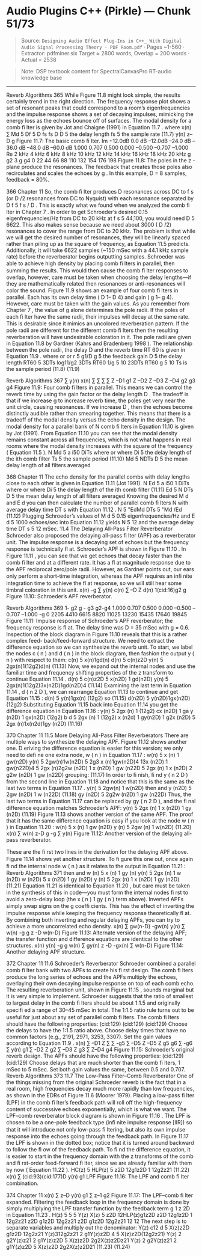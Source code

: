 # Audio Plugins C++ (Pirkle) — Chunk 51/73

> Source: `Designing Audio Effect Plug-Ins in C++_ With Digital Audio Signal Processing Theory - PDF Room.pdf` · Pages ~1-560 · Extractor: pdfminer.six
> Target ≈ 2800 words, Overlap = 200 words · Actual = 2538

> Note: DSP textbook content for SpectralCanvasPro RT-audio knowledge base

---
Reverb Algorithms  365
 While  Figure 11.8  might look simple, the results certainly trend in the right direction. The
frequency response plot shows a set of resonant peaks that could correspond to a room’s
eigenfrequencies and the impulse response shows a set of decaying impulses, mimicking the
energy loss as the echoes bounce off of surfaces. The modal density for a comb ﬁ lter is given
by Jot and Chaigne (1991)  in  Equation 11.7 .
where
x(n)
∑
Md 5
Df  5
D
fs
fs
D
D 5  the delay length
  fs  5  the sample rate
(11.7)
y(n)
z–D
g
 Figure 11.7:    The basic comb ﬁ lter.
Im
+12.0dB
0.0 dB
–12.0dB
–24.0 dB
–36.0 dB
–48.0 dB
–60.0 dB
1.000
0.707
0.500
0.000
–0.500
–0.707
–1.000
Re
2 kHz
4 kHz  6 kHz  8 kHz  10 kHz  12 kHz  14 kHz  16 kHz  18 kHz  20 kHz
g
g2
3
g
g4
0
22
44
66
88
110
132
154
176
198
 Figure 11.8:    The poles in the  z -plane produce the resonances. The feedback that
creates those poles also recirculates and scales the echoes by  g . In this example,
  D  = 8 samples, feedback = 80%.

366  Chapter 11
 So, the comb ﬁ lter produces  D  resonances across DC to  f  s  (or  D /2 resonances from DC
to Nyquist) with each resonance separated by D  f  5  f  s  / D . This is exactly what we found
when we analyzed the comb ﬁ lter in  Chapter 7 . In order to get Schroeder’s desired
0.15 eigenfrequencies/Hz from DC to 20 kHz at  f  s  5 44,100, you would need  D  5 6622.
This also makes sense because we need about 3000 ( D /2) resonances to cover the range
from DC to 20 kHz. The problem is that while we will get the desired number of
resonances, they will be linearly spaced rather than piling up as the square of frequency,
as  Equation 11.5  predicts. Additionally, it will take 6622 samples (~150 mSec with a
44.1 kHz sample rate) before the reverberator begins outputting samples. Schroeder was
able to achieve high density by placing comb ﬁ lters in parallel, then summing the results.
This would then cause the comb ﬁ lter responses to overlap, however, care must be taken
when choosing the delay lengths—if they are mathematically related then resonances or
anti-resonances will color the sound.
  Figure 11.9  shows an example of four comb ﬁ lters in parallel. Each has its own delay time
( D 1– D 4) and gain ( g 1– g 4). However, care must be taken with the gain values. As you
remember from  Chapter 7 , the value of  g  alone determines the pole radii. If the poles of each
ﬁ lter have the same radii, their impulses will decay at the same rate. This is desirable since
it mimics an uncolored reverberation pattern. If the pole radii are different for the different
comb ﬁ lters then the resulting reverberation will have undesirable coloration in it. The pole
radii are given in  Equation 11.8  by Gardner (Kahrs and Bradenberg 1998 ). The relationship
between the pole radii, the delay  D  and the reverb time  RT   60  is given in  Equation 11.9 .
  where
or
or
   r 5 g1/D
 g  5  the feedback gain
D  5  the delay length
  RT60 5
3DTs
log11/g2
3DTs
RT60
1/g 5 10
23DTs
RT60
g 5 10
Ts is the sample period
(11.8)
(11.9)

Reverb Algorithms  367
∑
y(n)
x(n)
∑
∑
∑
∑
Z –D1
g1
Z –D2
Z –D3
Z –D4
g2
g3
g4
 Figure 11.9:    Four comb ﬁ lters in parallel.
 This means we can control the reverb time by using the gain factor  or  the delay length  D . The
tradeoff is that if we increase  g  to increase reverb time, the poles get very near the unit circle,
causing resonances. If we increase  D , then the echoes become distinctly audible rather than
smearing together. This means that there is a tradeoff of the modal density versus the echo
density in the design. The modal density for a parallel bank of  N  comb ﬁ lters in  Equation
11.10  is given by Jot (1991). From  Equation 11.10  you can see that the modal density remains
constant across all frequencies, which is not what happens in real rooms where the modal
density increases with the square of the frequency ( Equation 11.5 ).
N
Md 5 a
i50
DiTs
where
or
where
Di 5  the delay length of the  ith comb filter
Ts 5  the sample period
(11.10)
Md 5 NDTs
  D 5  the mean delay length of all filters averaged

368  Chapter 11
 The echo density for the parallel combs with delay lengths close to each other is given in
 Equation 11.11  (Jot 1991).
N
Ed 5 a
i50
1
DiTs
where
or
where
Di 5  the delay length of the ith comb filter
(11.11)
Ed 5
N
DTs
 D 5  the mean delay length of all filters averaged
 Knowing the desired  M  d  and  E  d  you can then calculate the number of parallel comb ﬁ lters  N
with average delay time  DT  s  with  Equation 11.12 .
N 5 "EdMd
DTs 5 "Md /Ed
(11.12)
 Plugging Schroeder’s values of  M  d  5 0.15 eigenfrequencies/Hz and  E  d  5 1000 echoes/sec
into  Equation 11.12  yields  N  5 12 and the average delay time  DT  s  5 12 mSec.
   11.4    The Delaying All-Pass Filter Reverberator
 Schroeder also proposed the delaying all-pass ﬁ lter (APF) as a reverberator unit. The impulse
response is a decaying set of echoes but the frequency response is technically ﬂ at. Schroeder’s
APF is shown in  Figure 11.10 . In  Figure 11.11 , you can see that we get echoes that decay
faster than the comb ﬁ lter and at a different rate. It has a ﬂ at magnitude response due to the
APF reciprocal zero/pole radii. However, as Gardner  points out, our ears only perform a
short-time integration, whereas the APF requires an inﬁ nite integration time to achieve the ﬂ at
response, so we will still hear some timbral coloration in this unit.
x(n)
-g
∑
y(n)
c(n)
∑
–D
Z
d(n)
1(cid:16)g2
g
 Figure 11.10:    Schroeder’s APF reverberator.

Reverb Algorithms  369
1- g2
g - g3
g2-g4
1.000
0.707
0.500
0.000
–0.500
–0.707
–1.000
-g
0
2205
4410
6615
8820
11025
13230
15435
17640
19845
 Figure 11.11:    Impulse response of Schroeder’s APF reverberator; the frequency response is ﬂ at.
The delay time was  D  = 35 mSec with  g  = 0.6.
 Inspection of the block diagram in  Figure 11.10  reveals that this is a rather complex feed-
back/feed-forward structure. We need to extract the difference equation so we can synthesize
the reverb unit. To start, we label the nodes  c ( n ) and  d ( n ) in the block diagram, then fashion
the output  y ( n ) with respect to them:
c(n) 5 x(n)1gd(n)
d(n) 5 c(n)z2D
y(n) 5 2gx(n)1(12g2)d(n)
(11.13)
 Now, we expand out the internal nodes and use the familiar time and frequency shifting
properties of the  z  transform to continue  Equation 11.14 .
d(n) 5 c(n)z2D
          5 x(n2D) 1 gd(n2D)
y(n) 5 2gx(n)1(12g2)3x(n2D)1gd(n2D)4
(11.14)
 Examining the last term in  Equation 11.14 ,  d ( n 2 D ), we can rearrange  Equation 11.13  to
continue and get  Equation 11.15 :
d(n) 5
y(n)1gx(n)
(12g2)
so
(11.15)
d(n2D) 5
y(n2D)1gx(n2D)
(12g2)
 Substituting  Equation 11.15  back into  Equation 11.14  you get the difference equation in
 Equation 11.16 :
y(n) 5 2gx (n) 1 (12g2) cx (n2D) 1 ga
y (n2D) 1 gx(n2D)
(12g2)
b d
          5 2gx (n) 1 (12g2) x (n2d) 1 gy(n2D)  1 g2x (n2D)
          5 2gx (n)1x(n2d)1gy (n2D)
(11.16)

370  Chapter 11
   11.5    More Delaying All-Pass Filter Reverberators
 There are multiple ways to synthesize the delaying APF.  Figure 11.12  shows another one.
 D eriving the difference equation is easier for this version; we only need to deﬁ ne one extra
node,  w ( n ) in  Equation 11.17 :
w(n) 5 x (n) 1 gw(n2D)
y(n) 5 2gw(n)1w(n2D)
         5 2g3 x (n)1gw(n2D)4  13x (n2D) 1 gw(n22D)4
         5 2gx (n)2g2w (n2D) 1 x (n2D) 1 gw (n22D
        5 2gx (n) 1 x (n2D) 2 g2w (n2D) 1 gw (n22D)
grouping:
(11.17)
 In order to ﬁ nish, ﬁ nd  y ( n  2  D ) from the second line in  Equation 11.18  and notice that this is
the same as the last two terms in  Equation 11.17 .
        y(n) 5 2gw(n) 1 w(n2D)
then
and
y (n2D) 5 2gw (n2D) 1 w (n22D)
(11.18)
gy (n2D) 5 2g2w (n2D) 1 gw (n22D)
 Thus, the last two terms in  Equation 11.17  can be replaced by  gy ( n 2 D ), and the ﬁ nal
difference equation matches Schroeder’s APF:
  y(n) 5 2gx (n) 1 x (n2D) 1 gy (n2D)
(11.19)
  Figure 11.13  shows another version of the same APF. The proof that it has the same
difference equation is easy if you look at the node  w ( n ) in  Equation 11.20 :
w(n) 5 x (n) 1 gw (n2D)
y (n)  5 2gw (n) 1 w(n2D)
(11.20)
x(n)
∑
w(n)
z-D
g
-g
∑
y(n)
 Figure 11.12:    Another version of the delaying all-pass reverberator.

 These are the ﬁ rst two lines in the derivation for the delaying APF above.  Figure 11.14  shows
yet another structure. To ﬁ gure this one out, once again ﬁ nd the internal node  w ( n ) as it relates
to the output in  Equation 11.21 :
Reverb Algorithms  371
then
and
      w (n) 5 x (n) 1 gy (n)
        y(n) 5 2gx (n) 1 w (n2D)
w (n2D) 5 x (n2D) 1 gy (n2D)
       y (n) 5 2gx (n) 1 x (n2D) 1 gy (n2D)
(11.21)
  Equation 11.21  is identical to  Equation 11.20 , but care must be taken in the synthesis
of this in code—you must form the internal nodes ﬁ rst to avoid a zero-delay loop (the
 x ( n ) 1  gy ( n ) term above). Inverted APFs simply swap signs on the  g  coefﬁ cients. This has
the effect of inverting the impulse response while keeping the frequency response
theoretically ﬂ at. By combining both inverting and regular delaying APFs, you can try to
achieve a more uncorrelated echo density.
x(n)
∑
gw(n-D)
-gw(n)
y(n)
∑
w(n)
-g
g
z -D
w(n-D)
 Figure 11.13:    Alternate version of the delaying APF; the transfer function and difference
equations are identical to the other structures.
x(n)
y(n)
-g
g
w(n)
∑
gy(n)
z -D
-gx(n)
∑
w(n-D)
 Figure 11.14:    Another delaying APF structure.

372  Chapter 11
   11.6    Schroeder’s Reverberator
 Schroeder combined a parallel comb ﬁ lter bank with two APFs to create his ﬁ rst design. The
comb ﬁ lters produce the long series of echoes and the APFs multiply the echoes, overlaying
their own decaying impulse response on top of each comb echo. The resulting reverberation
unit, shown in  Figure 11.15 , sounds marginal but it is very simple to implement.
 Schroeder suggests that the ratio of smallest to largest delay in the comb ﬁ lters should be
about 1:1.5 and originally speciﬁ ed a range of 30–45 mSec in total. The 1:1.5 ratio rule turns
out to be useful for just about any set of parallel comb ﬁ lters.
 The comb ﬁ lters should have the following properties:
(cid:129)
(cid:129)
(cid:129)
   Choose the delays to have the 1:1.5 ratio above.
   Choose delay times that have no common factors (e.g., 2191, 2971, 3253, 3307).
   Set the gain values according to  Equation 11.9 .
x(n)
∑
–D1
Z
∑
∑
-g5
∑
–D5
Z
–D5
Z
g5
g6
∑
-g6
∑
y(n)
g1
∑
-D2
Z
g2
∑
–D3
Z
g3
∑
Z–D4
g4
 Figure 11.15:    Schroeder’s original reverb design.
 The APFs should have the following properties:
(cid:129)
(cid:129)
   Choose delays that are much shorter than the comb ﬁ lters, 1 mSec to 5 mSec.
   Set both gain values the same, between 0.5 and 0.707.
Reverb Algorithms  373
   11.7    The Low-Pass Filter–Comb Reverberator
 One of the things missing from the original Schroeder reverb is the fact that in a real
room, high frequencies decay much more rapidly than low frequencies, as shown in the
EDRs of  Figure 11.6  (Moorer 1979). Placing a low-pass ﬁ lter (LPF) in the comb ﬁ lter’s
feedback path will roll off the high-frequency content of successive echoes exponentially,
which is what we want. The LPF–comb reverberator block diagram is shown in
 Figure 11.16 .
 The LPF is chosen to be a one-pole feedback type (inﬁ nite impulse response [IIR]) so that it
will introduce not only low-pass ﬁ ltering, but also its own impulse response into the echoes
going through the feedback path. In  Figure 11.17  the LPF is shown in the dotted box; notice
that it is turned around backward to follow the ﬂ ow of the feedback path.
 To ﬁ nd the difference equation, it is easier to start in the frequency domain with the  z
transforms of the comb and ﬁ rst-order feed-forward ﬁ lter, since we are already familiar with
them by now ( Equation 11.22 ).
 HC(z) 5
HLP(z) 5
z2D
12g1z2D
1
12g2z21
(11.22)
x(n)
∑
(cid:93)(cid:177)D
y(n)
g1
LPF
 Figure 11.16:    The LPF and comb ﬁ lter combination.

374  Chapter 11
x(n)
∑
z–D
y(n)
g1
∑
z–1
g2
 Figure 11.17:    The LPF–comb ﬁ lter expanded.
 Filtering the feedback loop in the frequency domain is done by simply multiplying the LPF
transfer function by the feedback term  g  1  z  2D  in  Equation 11.23 .
H(z) 5
           5
           5
Y(z)
X(z)
5
z2D
12HLP(z)g1z2D
z2D
12g1z2D
1
12g2z21
z2D
g1z2D
12g2z21
z2D
g1z2D
12g2z21
12
12
 The next step is to separate variables and multiply out the denominator:
                Y(z) c12
d 5 X(z)z2D
g1z2D
12g2z21
   Y(z)312g2z21 2 g1Y(z)z2D 4 5 X(z)z2D(12g2z21)
Y(z) 2 g2Y(z)z21 2 g1Y(z)z2D 5 X(z)z2D 2g2X(z)z2Dz21
Y(z) 2 g2Y(z)z21 2 g1Y(z)z2D 5 X(z)z2D 2g2X(z)z2D21
(11.23)
(11.24)
